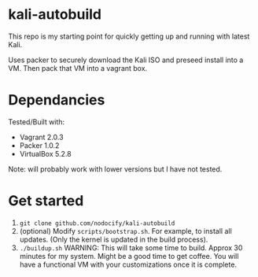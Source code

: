 # kali-autobuild

This repo is my starting point for quickly getting up and running with latest Kali.

Uses packer to securely download the Kali ISO and preseed install into a VM. Then pack that VM into a vagrant box.

# Dependancies
Tested/Built with:
+ Vagrant 2.0.3
+ Packer 1.0.2
+ VirtualBox 5.2.8

Note: will probably work with lower versions but I have not tested.

# Get started
1. `git clone github.com/nodocify/kali-autobuild`
2. (optional) Modify `scripts/bootstrap.sh`. For example, to install all updates. (Only the kernel is updated in the build process).
3. `./buildup.sh`
WARNING: This will take some time to build. Approx 30 minutes for my system. Might be a good time to get coffee.
You will have a functional VM with your customizations once it is complete.
